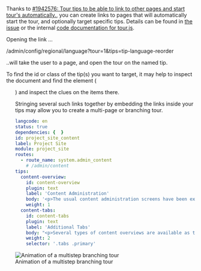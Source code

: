 Thanks to [#1942576: Tour tips to be able to link to other pages and start tour's automatically.](https://www.drupal.org/project/drupal/issues/1942576 "Status: Closed (fixed)"), you can create links to pages that will automatically start the tour, and optionally target specific tips. Details can be found in [the issue](https://www.drupal.org/node/1942576) or the internal [code documentation for tour.js](http://cgit.drupalcode.org/drupal/tree/core/modules/tour/js/tour.js?h=8.3.x#n15).

Opening the link ...

/admin/config/regional/language?tour=1&tips=tip-language-reorder

..will take the user to a page, and open the tour on the named tip.

To find the id or class of the tip(s) you want to target, it may help to inspect the document and find the element (<ol id="tour">) and inspect the clues on the items there.

Stringing several such links together by embedding the links inside your tips may allow you to create a multi-page or branching tour.

```yaml
langcode: en
status: true
dependencies: {  }
id: project_site_content
label: Project Site
module: project_site
routes:
  - route_name: system.admin_content
    # /admin/content
tips:
  content-overview:
    id: content-overview
    plugin: text
    label: 'Content Administration'
    body: '<p>The usual content administration screens have been extended with several project specific audit and bulk management tools</p>'
    weight: 1
  content-tabs:
    id: content-tabs
    plugin: text
    label: 'Additional Tabs'
    body: "<p>Several types of content overviews are available as tabs. </p><p><a href='/admin/content/files?tour' class='button button--primary'>Files</a> and <a href='/admin/content/media?tour' class='button button--primary'>Media</a> provide access to the media libraries.</p>"
    weight: 2
    selector: '.tabs .primary'
```

![Animation of a multistep branching tour](https://www.drupal.org/files/multistep_tour.gif)  
Animation of a multistep branching tour  